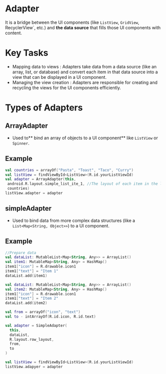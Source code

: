 # Adapter
It is a bridge between the UI components (like `ListView`, `GridView`, RecyclerView`, etc.) and **the data source** that fills those UI components with content.

# Key Tasks
- Mapping data to views : Adapters take data from a data source (like an array, list, or database) and convert each item in that data source into a view that can be displayed in a UI component.
- Managing the view creation : Adapters are responsible for creating and recycling the views for the UI components efficiently.

# Types of Adapters

## ArrayAdapter
- Used to** bind an array of objects to a UI component** like `ListView` or `Spinner`.

## Example
```kt
val countries = arrayOf("Pasta", "Toast", "Taco", "Curry")
val listView = findViewById<ListView>(R.id.yourListViewId)
val adapter = ArrayAdapter(this,
 android.R.layout.simple_list_ite_1, //The layout of each item in the list
 countries)
listView.adapter = adapter
```

## simpleAdapter
- Used to bind data from more complex data structures (like a `List<Map<String, Object>>`) to a UI component.

## Example
```kt
//Prepare data
val dataList: MutableList<Map<String, Any>> = ArrayList()
val item1: MutableMap<String, Any> = HashMap()
item1["icon"] = R.drawable.icon1
item1["text"] = "Item 1"
dataList.add(item1)

val dataList: MutableList<Map<String, Any>> = ArrayList()
val item2: MutableMap<String, Any> = HashMap()
item1["icon"] = R.drawable.icon1
item1["text"] = "Item 2"
dataList.add(item2)

val from = arrayOf("icon", "text")
val to - intArrayOf(R.id.icon, R.id.text)

val adapter = SimpleAdapter(
  this,
  dataList,
  R.layout.row_layout,
  from,
  to
)

val listView = findViewById<ListView>(R.id.yourListViewId)
listView.adapyer = adapter
```
